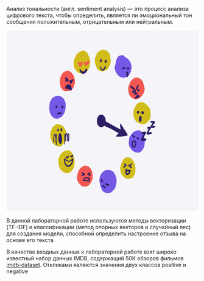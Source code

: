 Анализ тональности (англ. sentiment analysis) — это процесс анализа цифрового текста, чтобы определить, является ли эмоциональный тон сообщения положительным, отрицательным или нейтральным. 

<img src="https://github.com/MariaShaiina/NLP-2023/blob/main/Lab3-Sentiment%20analysis/sentiment-img.png" width="594" height="474">

В данной лабораторной работе используются методы векторизации (TF-IDF) и классификации (метод опорных векторов и случайный лес) для создания модели, способной определить настроение отзыва на основе его текста 

В качестве входных данных к лабораторной работе взят широко известный набор данных IMDB, содержащий 50K обзоров фильмов [imdb-dataset](https://www.kaggle.com/datasets/lakshmi25npathi/imdb-dataset-of-50k-movie-reviews). Откликами являются значения двух классов positive и negative
